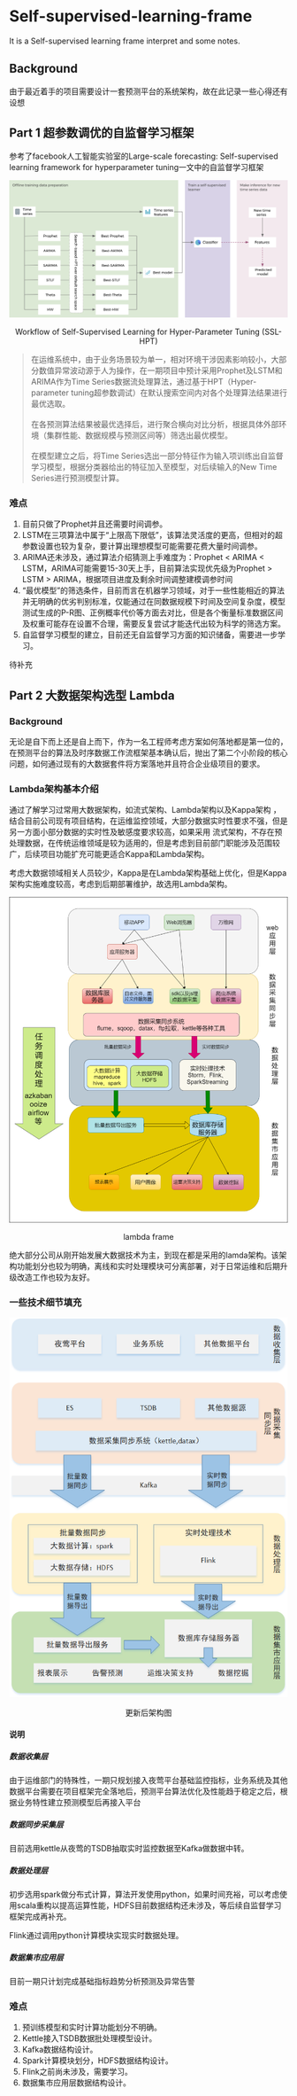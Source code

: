 # Self-supervised-learning-frame
It is a Self-supervised learning frame interpret and some notes.


## Background
由于最近着手的项目需要设计一套预测平台的系统架构，故在此记录一些心得还有设想

## Part 1 超参数调优的自监督学习框架

参考了facebook人工智能实验室的Large-scale forecasting: Self-supervised learning framework for hyperparameter tuning一文中的自监督学习框架

![image](frame_img/Lark20210617-144451.png)
<p align="center">Workflow of Self-Supervised Learning for Hyper-Parameter Tuning (SSL-HPT)</p>

>在运维系统中，由于业务场景较为单一，相对环境干涉因素影响较小，大部分数值异常波动源于人为操作，在一期项目中预计采用Prophet及LSTM和ARIMA作为Time Series数据流处理算法，通过基于HPT（Hyper-parameter tuning超参数调试）在默认搜索空间内对各个处理算法结果进行最优选取。<br><br>
>在各预测算法结果被最优选择后，进行聚合横向对比分析，根据具体外部环境（集群性能、数据规模与预测区间等）筛选出最优模型。<br><br>
>在模型建立之后，将Time Series选出一部分特征作为输入项训练出自监督学习模型，根据分类器给出的特征加入至模型，对后续输入的New Time Series进行预测模型计算。

### 难点
1. 目前只做了Prophet并且还需要时间调参。
2. LSTM在三项算法中属于“上限高下限低”，该算法灵活度的更高，但相对的超参数设置也较为复杂，要计算出理想模型可能需要花费大量时间调参。
3. ARIMA还未涉及，通过算法介绍猜测上手难度为：Prophet < ARIMA < LSTM，ARIMA可能需要15-30天上手，目前算法实现优先级为Prophet > LSTM > ARIMA，根据项目进度及剩余时间调整建模调参时间
4. “最优模型”的筛选条件，目前而言在机器学习领域，对于一些性能相近的算法并无明确的优劣判别标准，仅能通过在同数据规模下时间及空间复杂度，模型测试生成的P-R图、正例概率代价等方面去对比，但是各个衡量标准数据区间及权重可能存在设置不合理，需要反复尝试才能迭代出较为科学的筛选方案。
5. 自监督学习模型的建立，目前还无自监督学习方面的知识储备，需要进一步学习。

待补充

## Part 2 大数据架构选型 Lambda

### Background
无论是自下而上还是自上而下，作为一名工程师考虑方案如何落地都是第一位的，在预测平台的算法及时序数据工作流框架基本确认后，抛出了第二个小阶段的核心问题，如何通过现有的大数据套件将方案落地并且符合企业级项目的要求。

### Lambda架构基本介绍

通过了解学习过常用大数据架构，如流式架构、Lambda架构以及Kappa架构 ，结合目前公司现有项目结构，在运维监控领域，大部分数据实时性要求不强，但是另一方面小部分数据的实时性及敏感度要求较高，如果采用
流式架构，不存在预处理数据，在传统运维领域是较为适用的，但是考虑到目前部门职能涉及范围较广，后续项目功能扩充可能更适合Kappa和Lambda架构。


考虑大数据领域相关人员较少，Kappa是在Lambda架构基础上优化，但是Kappa架构实施难度较高，考虑到后期部署维护，故选用Lambda架构。


![image](frame_img/1594049325985.png)
<p align="center">lambda frame</p>


绝大部分公司从刚开始发展大数据技术为主，到现在都是采用的lamda架构。该架构功能划分也较为明确，离线和实时处理模块可分离部署，对于日常运维和后期升级改造工作也较为友好。

### 一些技术细节填充

![image](frame_img/Lark20210617-173341.png)
<p align="center">更新后架构图</p>

#### 说明

##### 数据收集层

由于运维部门的特殊性，一期只规划接入夜莺平台基础监控指标，业务系统及其他数据平台需要在项目框架完全落地后，预测平台算法优化及性能趋于稳定之后，根据业务特性建立预测模型后再接入平台

##### 数据同步采集层

目前选用kettle从夜莺的TSDB抽取实时监控数据至Kafka做数据中转。

##### 数据处理层

初步选用spark做分布式计算，算法开发使用python，如果时间充裕，可以考虑使用scala重构以提高运算性能，HDFS目前数据结构还未涉及，等后续自监督学习框架完成再补充。

Flink通过调用python计算模块实现实时数据处理。

##### 数据集市应用层

目前一期只计划完成基础指标趋势分析预测及异常告警

### 难点

1. 预训练模型和实时计算功能划分不明确。
2. Kettle接入TSDB数据批处理模型设计。
3. Kafka数据结构设计。
4. Spark计算模块划分，HDFS数据结构设计。
5. Flink之前尚未涉及，需要学习。
6. 数据集市应用层数据结构设计。








